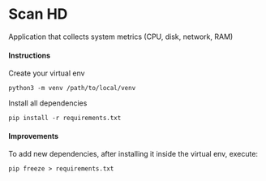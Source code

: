 # Scan HD
Application that collects system metrics (CPU, disk, network, RAM)

#### Instructions
Create your virtual env
```shell script
python3 -m venv /path/to/local/venv
``` 
Install all dependencies
```shell script
pip install -r requirements.txt
``` 

#### Improvements
To add new dependencies, after installing it inside the virtual env, execute:
```shell script
pip freeze > requirements.txt
```